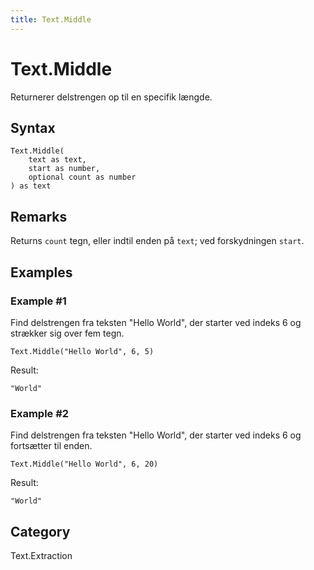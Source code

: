 ```yaml
---
title: Text.Middle
---
```


# Text.Middle


Returnerer delstrengen op til en specifik længde.


## Syntax

```powerquery
Text.Middle(
    text as text,
    start as number,
    optional count as number
) as text
```


## Remarks

Returns <code>count</code> tegn, eller indtil enden på <code>text</code>; ved forskydningen <code>start</code>.


## Examples

### Example #1 
Find delstrengen fra teksten &#34;Hello World&#34;, der starter ved indeks 6 og strækker sig over fem tegn.
```powerquery
Text.Middle("Hello World", 6, 5)
```

Result: 
```powerquery
"World"
```


### Example #2 
Find delstrengen fra teksten &#34;Hello World&#34;, der starter ved indeks 6 og fortsætter til enden.
```powerquery
Text.Middle("Hello World", 6, 20)
```

Result: 
```powerquery
"World"
```




## Category
Text.Extraction
